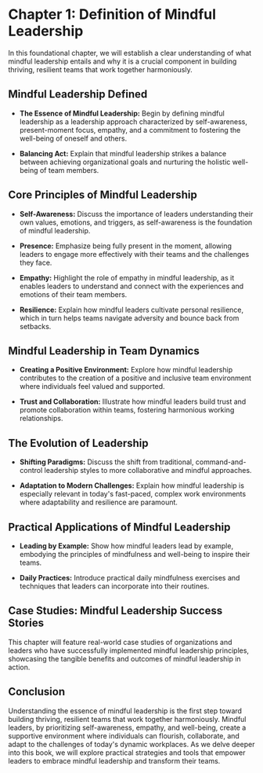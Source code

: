 Chapter 1: Definition of Mindful Leadership
===========================================

In this foundational chapter, we will establish a clear understanding of what mindful leadership entails and why it is a crucial component in building thriving, resilient teams that work together harmoniously.

Mindful Leadership Defined
--------------------------

* **The Essence of Mindful Leadership:** Begin by defining mindful leadership as a leadership approach characterized by self-awareness, present-moment focus, empathy, and a commitment to fostering the well-being of oneself and others.

* **Balancing Act:** Explain that mindful leadership strikes a balance between achieving organizational goals and nurturing the holistic well-being of team members.

Core Principles of Mindful Leadership
-------------------------------------

* **Self-Awareness:** Discuss the importance of leaders understanding their own values, emotions, and triggers, as self-awareness is the foundation of mindful leadership.

* **Presence:** Emphasize being fully present in the moment, allowing leaders to engage more effectively with their teams and the challenges they face.

* **Empathy:** Highlight the role of empathy in mindful leadership, as it enables leaders to understand and connect with the experiences and emotions of their team members.

* **Resilience:** Explain how mindful leaders cultivate personal resilience, which in turn helps teams navigate adversity and bounce back from setbacks.

Mindful Leadership in Team Dynamics
-----------------------------------

* **Creating a Positive Environment:** Explore how mindful leadership contributes to the creation of a positive and inclusive team environment where individuals feel valued and supported.

* **Trust and Collaboration:** Illustrate how mindful leaders build trust and promote collaboration within teams, fostering harmonious working relationships.

The Evolution of Leadership
---------------------------

* **Shifting Paradigms:** Discuss the shift from traditional, command-and-control leadership styles to more collaborative and mindful approaches.

* **Adaptation to Modern Challenges:** Explain how mindful leadership is especially relevant in today's fast-paced, complex work environments where adaptability and resilience are paramount.

Practical Applications of Mindful Leadership
--------------------------------------------

* **Leading by Example:** Show how mindful leaders lead by example, embodying the principles of mindfulness and well-being to inspire their teams.

* **Daily Practices:** Introduce practical daily mindfulness exercises and techniques that leaders can incorporate into their routines.

Case Studies: Mindful Leadership Success Stories
------------------------------------------------

This chapter will feature real-world case studies of organizations and leaders who have successfully implemented mindful leadership principles, showcasing the tangible benefits and outcomes of mindful leadership in action.

Conclusion
----------

Understanding the essence of mindful leadership is the first step toward building thriving, resilient teams that work together harmoniously. Mindful leaders, by prioritizing self-awareness, empathy, and well-being, create a supportive environment where individuals can flourish, collaborate, and adapt to the challenges of today's dynamic workplaces. As we delve deeper into this book, we will explore practical strategies and tools that empower leaders to embrace mindful leadership and transform their teams.
